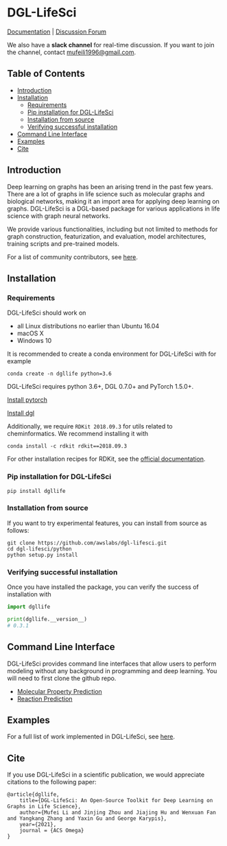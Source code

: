 # DGL-LifeSci

[Documentation](https://lifesci.dgl.ai/index.html) | [Discussion Forum](https://discuss.dgl.ai)

We also have a **slack channel** for real-time discussion. If you want to join the channel, contact mufeili1996@gmail.com.

## Table of Contents

- [Introduction](#introduction)
- [Installation](#installation)
  * [Requirements](#requirements)
  * [Pip installation for DGL-LifeSci](#pip-installation-for-dgl-lifesci)
  * [Installation from source](#installation-from-source)
  * [Verifying successful installation](#verifying-successful-installation)
- [Command Line Interface](#command-line-interface)
- [Examples](#examples)
- [Cite](#cite)

## Introduction

Deep learning on graphs has been an arising trend in the past few years. There are a lot of graphs in
life science such as molecular graphs and biological networks, making it an import area for applying
deep learning on graphs. DGL-LifeSci is a DGL-based package for various applications in life science
with graph neural networks.

We provide various functionalities, including but not limited to methods for graph construction,
featurization, and evaluation, model architectures, training scripts and pre-trained models.

For a list of community contributors, see [here](CONTRIBUTORS.md).

## Installation

### Requirements

DGL-LifeSci should work on

* all Linux distributions no earlier than Ubuntu 16.04
* macOS X
* Windows 10

It is recommended to create a conda environment for DGL-LifeSci with for example

```
conda create -n dgllife python=3.6
```

DGL-LifeSci requires python 3.6+, DGL 0.7.0+ and PyTorch 1.5.0+.

[Install pytorch](https://pytorch.org/get-started/locally/)

[Install dgl](https://www.dgl.ai/pages/start.html)


Additionally, we require `RDKit 2018.09.3` for utils related to cheminformatics. We recommend installing it with

```
conda install -c rdkit rdkit==2018.09.3
```

For other installation recipes for RDKit, see the [official documentation](https://www.rdkit.org/docs/Install.html).

### Pip installation for DGL-LifeSci

```
pip install dgllife
```

### Installation from source

If you want to try experimental features, you can install from source as follows:

```
git clone https://github.com/awslabs/dgl-lifesci.git
cd dgl-lifesci/python
python setup.py install
```

### Verifying successful installation

Once you have installed the package, you can verify the success of installation with

```python
import dgllife

print(dgllife.__version__)
# 0.3.1
```

## Command Line Interface

DGL-LifeSci provides command line interfaces that allow users to perform modeling without any background in programming and deep learning. You will need to first clone the github repo.

- [Molecular Property Prediction](examples/property_prediction/csv_data_configuration/)
- [Reaction Prediction](examples/reaction_prediction/rexgen_direct/)

## Examples

For a full list of work implemented in DGL-LifeSci, see [here](examples/README.md).

## Cite

If you use DGL-LifeSci in a scientific publication, we would appreciate citations to the following paper:

```
@article{dgllife,
    title={DGL-LifeSci: An Open-Source Toolkit for Deep Learning on Graphs in Life Science},
    author={Mufei Li and Jinjing Zhou and Jiajing Hu and Wenxuan Fan and Yangkang Zhang and Yaxin Gu and George Karypis},
    year={2021},
    journal = {ACS Omega}
}
```
